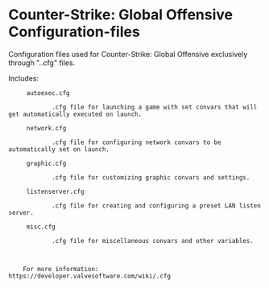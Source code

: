 # Counter-Strike: Global Offensive Configuration-files
Configuration files used for Counter-Strike: Global Offensive exclusively through "..cfg" files.

Includes:

		 autoexec.cfg		
			
				.cfg file for launching a game with set convars that will get automatically executed on launch. 
				 
		 network.cfg
			
				.cfg file for configuring network convars to be automatically set on launch.
				
		 graphic.cfg
			
				.cfg file for customizing graphic convars and settings.
				 
		 listenserver.cfg
			
				.cfg file for creating and configuring a preset LAN listen server.
				 
		 misc.cfg
			
				.cfg file for miscellaneous convars and other variables.
				 
				 

		For more information: https://developer.valvesoftware.com/wiki/.cfg
